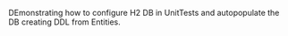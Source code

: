 DEmonstrating how to configure H2 DB in UnitTests and autopopulate the DB creating DDL from Entities.
